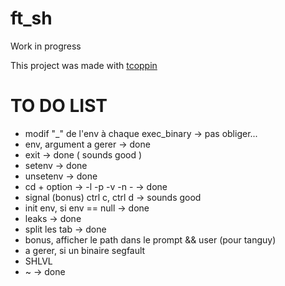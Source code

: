 # ft_sh
Work in progress


This project was made with [tcoppin](http://github.com/tcoppin)
# TO DO LIST

- modif "_" de l'env à chaque exec_binary -> pas obliger...
- env, argument a gerer -> done
- exit -> done ( sounds good ) 
- setenv -> done
- unsetenv -> done
- cd + option -> -l -p -v -n -  -> done
- signal (bonus) ctrl c, ctrl d -> sounds good
- init env, si env == null -> done
- leaks -> done
- split les tab -> done
- bonus, afficher le path dans le prompt && user (pour tanguy)
- a gerer, si un binaire segfault
- SHLVL 
- ~ -> done